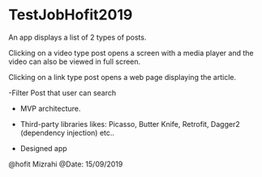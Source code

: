 # TestJobHofit2019

An app displays a list of 2 types of posts.

Clicking on a video type post opens a screen with a media player and the video can also be viewed in full screen.

Clicking on a link type post opens a web page displaying the article.

-Filter Post that user can search

- MVP architecture.
- Third-party libraries likes: Picasso, Butter Knife, Retrofit, Dagger2 (dependency injection) etc..

- Designed app

@hofit Mizrahi
@Date: 15/09/2019
